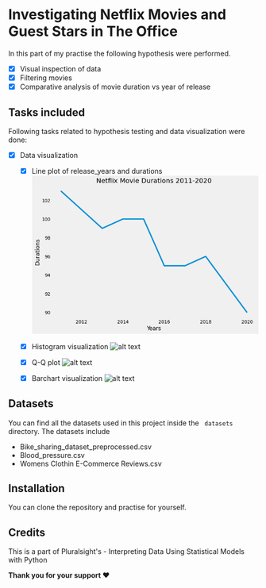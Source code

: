 # Investigating Netflix Movies and Guest Stars in The Office
In this part of my practise the following hypothesis were performed.
- [x] Visual inspection of data
- [x] Filtering movies 
- [x] Comparative analysis of movie duration vs year of release

## Tasks included
Following tasks related to hypothesis testing and data visualization were done:
- [x] Data visualization
    - [x] Line plot of release_years and durations
    ![alt text](https://github.com/Crazz-Zaac/Investigating-netflix-movies/blob/master/assets/Netflix-movie-durations-2011-2020.png?raw=true)
    - [x] Histogram visualization 
    ![alt text](https://github.com/Crazz-Zaac/Investigating-netflix-movies/blob/master/assets/histogram.png?raw=true)
    - [x] Q-Q plot 
    ![alt text](https://github.com/Crazz-Zaac/Investigating-netflix-movies/blob/master/assets/Q-Q_plot_visualization.png?raw=true)
    - [x] Barchart visualization
    ![alt text](https://github.com/Crazz-Zaac/Investigating-netflix-movies/blob/master/assets/bar_chart_visualization.png?raw=true)


## Datasets
You can find all the datasets used in this project inside the ``` datasets``` directory. The datasets include
* Bike_sharing_dataset_preprocessed.csv
* Blood_pressure.csv
* Womens Clothin E-Commerce Reviews.csv


## Installation
You can clone the repository and practise for yourself.

## Credits 
This is a part of Pluralsight's - Interpreting Data Using Statistical Models with Python

<b>Thank you for your support ❤️</b>
